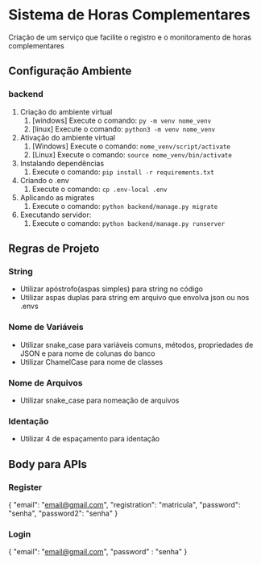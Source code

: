 # Sistema de Horas Complementares

Criação de um serviço que facilite o registro e o monitoramento de horas complementares

## Configuração Ambiente

### backend

1. Criação do ambiente virtual 
    1. [windows] Execute o comando: `py -m venv nome_venv`
    2. [linux] Execute o comando: `python3 -m venv nome_venv`
2. Ativação do ambiente virtual
    1. [Windows] Execute o comando: `nome_venv/script/activate`
    2. [Linux] Execute o comando: `source nome_venv/bin/activate`
3. Instalando dependências
    1. Execute o comando: `pip install -r requirements.txt`
4. Criando o .env
    1. Execute o comando: `cp .env-local .env`
5. Aplicando as migrates
    1. Execute o comando: `python backend/manage.py migrate`
6. Executando servidor:
    1. Execute o comando: `python backend/manage.py runserver`
## Regras de Projeto

### String

- Utilizar apóstrofo(aspas simples) para string no código
- Utilizar aspas duplas para string em arquivo que envolva json ou nos .envs

### Nome de Variáveis

- Utilizar snake_case para variáveis comuns, métodos, propriedades de JSON e para nome de colunas do banco
- Utilizar ChamelCase para nome de classes

### Nome de Arquivos

- Utilizar snake_case para nomeação de arquivos

### Identação

- Utilizar 4 de espaçamento para identação
 
## Body para APIs

### Register

{
  "email": "email@gmail.com",
  "registration": "matricula",
  "password": "senha",
  "password2": "senha"
}

### Login

{
  "email": "email@gmail.com",
  "password" : "senha"
}